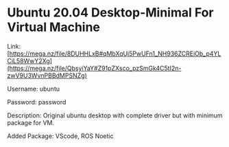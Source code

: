 # Ubuntu 20.04 Desktop-Minimal For Virtual Machine
Link: [https://mega.nz/file/8DUHHLxB#qMbXqUj5PwUFn1_NH936ZCREiOb_p4YLCiL58WwY2Xg](https://mega.nz/file/QbsyiYaY#Z91pZXsco_pzSmGk4C5tI2n-zwV9U3WvnPBBdMPSNZg)

Username: ubuntu

Password: password

Description: Original ubuntu desktop with complete driver but with minimum package for VM. 

Added Package: VScode, ROS Noetic
